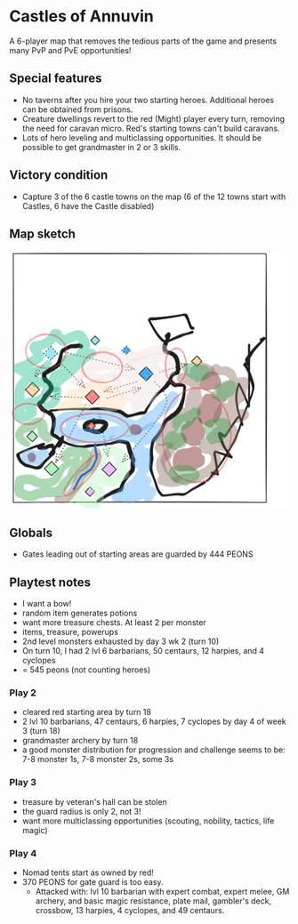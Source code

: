 # Castles of Annuvin

A 6-player map that removes the tedious parts of the game and presents many
PvP and PvE opportunities!

## Special features

- No taverns after you hire your two starting heroes. Additional heroes can be
  obtained from prisons.
- Creature dwellings revert to the red (Might) player every turn, removing the
  need for caravan micro. Red's starting towns can't build caravans.
- Lots of hero leveling and multiclassing opportunities. It should be possible
  to get grandmaster in 2 or 3 skills.

## Victory condition

- Capture 3 of the 6 castle towns on the map (6 of the 12 towns start with
  Castles, 6 have the Castle disabled)

## Map sketch

![](castles-of-annuvin-sketch.png)

## Globals

- Gates leading out of starting areas are guarded by 444 PEONS

## Playtest notes

- I want a bow!
- random item generates potions
- want more treasure chests. At least 2 per monster
- items, treasure, powerups
- 2nd level monsters exhausted by day 3 wk 2 (turn 10)
- On turn 10, I had 2 lvl 6 barbarians, 50 centaurs, 12 harpies, and 4 cyclopes
- = 545 peons (not counting heroes)

### Play 2

- cleared red starting area by turn 18
- 2 lvl 10 barbarians, 47 centaurs, 6 harpies, 7 cyclopes by day 4 of week 3 (turn 18)
- grandmaster archery by turn 18
- a good monster distribution for progression and challenge seems to be: 7-8 monster 1s, 7-8 monster 2s, some 3s

### Play 3

- treasure by veteran's hall can be stolen
- the guard radius is only 2, not 3!
- want more multiclassing opportunities (scouting, nobility, tactics, life magic)

### Play 4

- Nomad tents start as owned by red!
- 370 PEONS for gate guard is too easy.
  - Attacked with: lvl 10 barbarian with expert combat, expert melee, GM archery, and basic magic resistance, plate mail, gambler's deck, crossbow, 13 harpies, 4 cyclopes, and 49 centaurs.